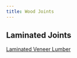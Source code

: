 ```yaml
---
title: Wood Joints
---
```


## Laminated Joints

[Laminated Veneer Lumber](laminated-veneer-lumber.md)
